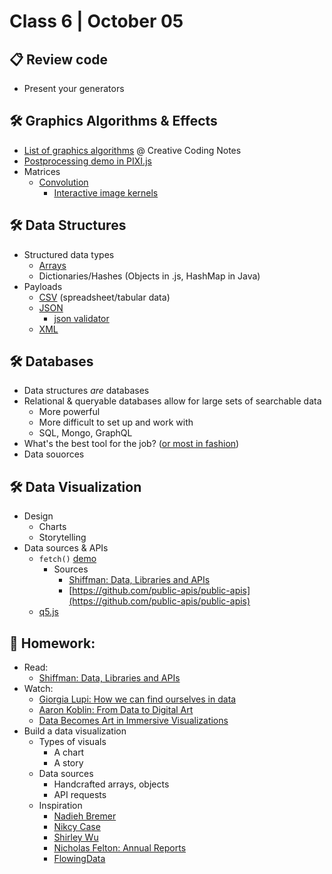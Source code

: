 # Class 6 | October 05

## 📋 Review code

* Present your generators

## 🛠️ Graphics Algorithms & Effects

* [List of graphics algorithms](https://github.com/cacheflowe/creative-coding-notes#graphics-concepts) @ Creative Coding Notes
* [Postprocessing demo in PIXI.js](https://pixijs.io/pixi-filters/tools/demo/)
* Matrices
  * [Convolution](https://www.taylorpetrick.com/blog/post/convolution-part1)
    * [Interactive image kernels](https://setosa.io/ev/image-kernels/)

## 🛠️ Data Structures

* Structured data types
  * [Arrays](https://www.youtube.com/watch?v=am6e1U2BHkA&vl=en)
  * Dictionaries/Hashes (Objects in .js, HashMap in Java)
* Payloads
  * [CSV](https://www.howtogeek.com/348960/what-is-a-csv-file-and-how-do-i-open-it/) (spreadsheet/tabular data)
  * [JSON](https://developer.mozilla.org/en-US/docs/Learn/JavaScript/Objects/JSON)
    * [json validator](https://jsonlint.com/)
  * [XML](https://www.sitepoint.com/really-good-introduction-xml/)

## 🛠️ Databases

* Data structures *are* databases
* Relational & queryable databases allow for large sets of searchable data
  * More powerful
  * More difficult to set up and work with
  * SQL, Mongo, GraphQL
* What's the best tool for the job? ([or most in fashion](https://mobile.twitter.com/ryanchenkie/status/1303781123546324994))
* Data souorces

## 🛠️ Data Visualization

* Design
  * Charts
  * Storytelling
* Data sources & APIs
  * `fetch()` [demo](https://editor.p5js.org/cacheflowe/sketches/FTI18-cxJ)
    * Sources
      * [Shiffman: Data, Libraries and APIs](https://shiffman.net/a2z/data-apis/)
      * [https://github.com/public-apis/public-apis](https://github.com/public-apis/public-apis)
  * [q5.js](https://editor.p5js.org/lingdong/sketches/xrT2VF08P)


## 📝 Homework:

* Read:
  * [Shiffman: Data, Libraries and APIs](https://shiffman.net/a2z/data-apis/)
* Watch:
  * [Giorgia Lupi: How we can find ourselves in data](https://www.youtube.com/watch?v=sFIDCtRX_-o)
  * [Aaron Koblin: From Data to Digital Art](https://www.youtube.com/watch?v=-SETcTrdcU4)
  * [Data Becomes Art in Immersive Visualizations](https://www.youtube.com/watch?v=99gMbK2QCKE)
* Build a data visualization
  * Types of visuals
    * A chart
    * A story
  * Data sources
    * Handcrafted arrays, objects
    * API requests
  * Inspiration
    * [Nadieh Bremer](https://www.visualcinnamon.com/)
    * [Nikcy Case](https://ncase.me/)
    * [Shirley Wu](https://sxywu.com/)
    * [Nicholas Felton: Annual Reports](http://feltron.com/FAR08.html)
    * [FlowingData](https://flowingdata.com/)
